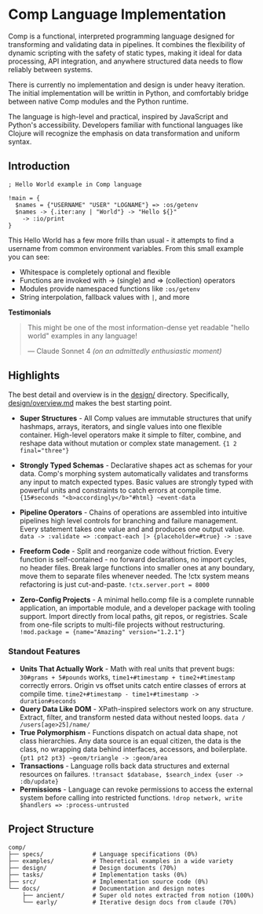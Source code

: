 # Comp Language Implementation

Comp is a functional, interpreted programming language designed for transforming
and validating data in pipelines. It combines the flexibility of dynamic
scripting with the safety of static types, making it ideal for data processing,
API integration, and anywhere structured data needs to flow reliably between
systems.

There is currently no implementation and design is under heavy iteration. The
initial implementation will be writtin in Python, and comfortably bridge between
native Comp modules and the Python runtime.

The language is high-level and practical, inspired by JavaScript and Python's
accessibility. Developers familiar with functional languages like Clojure will
recognize the emphasis on data transformation and uniform syntax.

## Introduction

```comp
; Hello World example in Comp language

!main = {
  $names = {"USERNAME" "USER" "LOGNAME"} => :os/getenv 
  $names -> {.iter:any | "World"} -> "Hello ${}" 
    -> :io/print
}
```

This Hello World has a few more frills than usual - it attempts to find a
username from common environment variables. From this small example you can see:

* Whitespace is completely optional and flexible
* Functions are invoked with -> (single) and => (collection) operators
* Modules provide namespaced functions like `:os/getenv`
* String interpolation, fallback values with `|`, and more

**Testimonials**

> This might be one of the most information-dense yet readable
> "hello world" examples in any language!
>
> — Claude Sonnet 4 _(on an admittedly enthusiastic moment)_

## Highlights
The best detail and overview is in the [design/](design/) directory. Specifically,
[design/overview.md](design/overview.md) makes the best starting point.

- **Super Structures** - All Comp values are immutable structures that unify
  hashmaps, arrays, iterators, and single values into one flexible container.
  High-level operators make it simple to filter, combine, and reshape data
  without mutation or complex state management.
  `{1 2 final="three"}`

- **Strongly Typed Schemas** - Declarative shapes act as schemas for your
  data. Comp's morphing system automatically validates and transforms any input to
  match expected types. Basic values are strongly typed with powerful units
  and constraints to catch errors at compile time. 
  `{15#seconds "<b>accordingly</b>"#html} ~event-data`

- **Pipeline Operators** - Chains of operations are assembled into intuitive
  pipelines high level controls for branching and failure management. Every
  statement takes one value and and produces one output value.
  `data -> :validate => :compact-each |> {placeholder=#true} -> :save`

- **Freeform Code** - Split and reorganize code without friction. Every function
  is self-contained - no forward declarations, no import cycles, no header
  files. Break large functions into smaller ones at any boundary, move them to
  separate files whenever needed. The !ctx system means refactoring is just
  cut-and-paste. `!ctx.server.port = 8000`

- **Zero-Config Projects** - A minimal hello.comp file is a complete runnable
  application, an importable module, and a developer package with tooling
  support. Import directly from local paths, git repos, or registries. Scale
  from one-file scripts to multi-file projects without restructuring.
  `!mod.package = {name="Amazing" version="1.2.1"}`

### Standout Features

- **Units That Actually Work** - Math with real units that prevent bugs:
  `30#grams + 5#pounds` works, `time1+#timestamp + time2+#timestamp` 
  correctly errors. Origin vs offset units catch entire classes of errors at 
  compile time. 
  `time2+#timestamp - time1+#timestamp -> duration#seconds`
- **Query Data Like DOM** - XPath-inspired selectors work on any structure.
  Extract, filter, and transform nested data without nested loops. 
  `data / /users[age>25]/name/`
- **True Polymorphism** - Functions dispatch on actual data shape, not class
  hierarchies. Any data source is an equal citizen, the data is the class,
  no wrapping data behind interfaces, accessors, and boilerplate.
  `{pt1 pt2 pt3} ~geom/triangle -> :geom/area`
- **Transactions** - Language rolls back data structures and external resources
  on failures.
  `!transact $database, $search_index {user -> :db/update}`
- **Permissions** - Language can revoke permissions to access the external
  system before calling into restricted functions.
  `!drop network, write $handlers => :process-untrusted` 

## Project Structure

```
comp/
├── specs/              # Language specifications (0%)
├── examples/           # Theoretical examples in a wide variety
├── design/             # Design documents (70%)
├── tasks/              # Implementation tasks (0%)
├── src/                # Implementation source code (0%)
└── docs/               # Documentation and design notes
    ├── ancient/        # Super old notes extracted from notion (100%)
    └── early/          # Iterative design docs from claude (70%)
```

